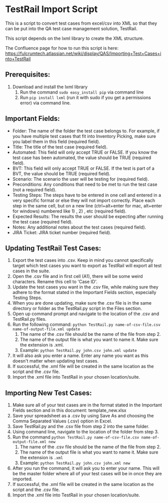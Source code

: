 # TestRail Import Script

This is a script to convert test cases from excel/csv into XML so that they can be put into the QA test case management solution, TestRail.

This script depends on the lxml library to create the XML structure.

The Confluence page for how to run this script is here: https://fulcrumtech.atlassian.net/wiki/display/QAS/Importing+Test+Cases+into+TestRail

## Prerequisites:
1. Download and install the lxml library 
	1. Run the command `sudo easy_install pip` via command line
	2. Run `pip install lxml` (run it with sudo if you get a permissions error) via command line.

## Important Fields:

- Folder: The name of the folder the test case belongs to. For example, if you have multiple test cases that fit into Inventory Picking, make sure you label them in this field (required field).
- Title: The title of the test case (required field).
- Automated: This field will only accept TRUE or FALSE. If you know the test case has been automated, the value should be TRUE (required field).
- BVT: This field will only accept TRUE or FALSE. If the test is part of a BVT, the value should be TRUE (required field).
- Scenario: The scenario the user will be testing for (required field).
- Preconditions: Any conditions that need to be met to run the test case (not a required field).
- Testing Steps: The steps have to be entered in one cell and entered in a very specific format or else they will not import correctly. Place each step in the same cell, but on a new line (ctrl+alt+enter for mac, alt+enter for windows) numbered like 1) , 2) , etc (required field).
- Expected Results: The results the user should be expecting after running the test case (required field).
- Notes: Any additional notes about the test cases (required field).
- JIRA Ticket: JIRA ticket number (required field).

## Updating TestRail Test Cases:
1. Export the test cases into .csv. Keep in mind you cannot specifically target which test cases you want to export as TestRail will export all test cases in the suite.
2. Open the .csv file and in first cell (A1), there will be some weird characters. Rename this cell to 'Case ID'.
3. Update the test cases you want in the .csv file, while making sure they adhere to the format stated in the Important Fields section, especially Testing Steps.
4. When you are done updating, make sure the .csv file is in the same directory or folder as the TestRail.py script in the Files section.
5. Open up command prompt and navigate to the location of the .csv and TestRail.py files.
6. Run the following command: `python TestRail.py name-of-csv-file.csv name-of-output-file.xml update`
	1. The name of the .csv file should be the name of the file from step 2.
	2. The name of the output file is what you want to name it. Make sure the extension is .xml.
	3. Example: `python TestRail.py john.csv john.xml update`
7. It will also ask you enter a name. Enter any name you want as this doesn't matter when updating test cases.
8. If successful, the .xml file will be created in the same location as the script and the .csv file.
9. Import the .xml file into TestRail in your chosen location/suite.

## Importing New Test Cases:
1. Make sure all of your test cases are in the format stated in the Important Fields section and in this document: template_new.xlsx
2. Save your spreadsheet as a .csv by using Save As and choosing the Comma Separated Values (.csv) option in Excel.
3. Save TestRail.py and the .csv file from step 2 into the same folder.
4. Using command line, navigate to the location of the folder from step 3.
5. Run the command `python TestRail.py name-of-csv-file.csv name-of-output-file.xml new` 
	1. The name of the .csv file should be the name of the file from step 2.
	2. The name of the output file is what you want to name it. Make sure the extension is `.xml`
	3. Example: `python TestRail.py john.csv john.xml new`
6. After you run the command, it will ask you to enter your name. This will be the master folder where all of your test cases will be in once they are imported.
7. If successful, the .xml file will be created in the same location as the script and the .csv file.
8. Import the .xml file into TestRail in your chosen location/suite.